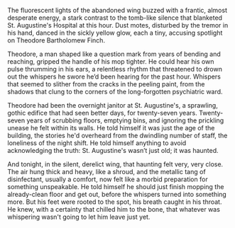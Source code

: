 The fluorescent lights of the abandoned wing buzzed with a frantic, almost desperate energy, a stark contrast to the tomb-like silence that blanketed St. Augustine's Hospital at this hour. Dust motes, disturbed by the tremor in his hand, danced in the sickly yellow glow, each a tiny, accusing spotlight on Theodore Bartholomew Finch.

Theodore, a man shaped like a question mark from years of bending and reaching, gripped the handle of his mop tighter. He could hear his own pulse thrumming in his ears, a relentless rhythm that threatened to drown out the whispers he swore he’d been hearing for the past hour. Whispers that seemed to slither from the cracks in the peeling paint, from the shadows that clung to the corners of the long-forgotten psychiatric ward.

Theodore had been the overnight janitor at St. Augustine's, a sprawling, gothic edifice that had seen better days, for twenty-seven years. Twenty-seven years of scrubbing floors, emptying bins, and ignoring the prickling unease he felt within its walls. He told himself it was just the age of the building, the stories he'd overheard from the dwindling number of staff, the loneliness of the night shift. He told himself anything to avoid acknowledging the truth: St. Augustine's wasn’t just old; it was haunted.

And tonight, in the silent, derelict wing, that haunting felt very, very close. The air hung thick and heavy, like a shroud, and the metallic tang of disinfectant, usually a comfort, now felt like a morbid preparation for something unspeakable. He told himself he should just finish mopping the already-clean floor and get out, before the whispers turned into something more. But his feet were rooted to the spot, his breath caught in his throat. He knew, with a certainty that chilled him to the bone, that whatever was whispering wasn't going to let him leave just yet.

